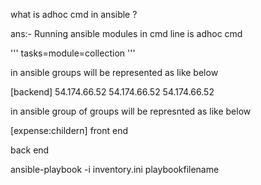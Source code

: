 what is adhoc cmd in ansible ?

ans:- Running ansible modules in cmd line is adhoc cmd

'''
tasks=module=collection
'''

in ansible groups will be represented as like below


[backend]
54.174.66.52
54.174.66.52
54.174.66.52

in ansible group of groups will be represnted as like below


[expense:childern]
front end 

back end

ansible-playbook -i inventory.ini playbookfilename